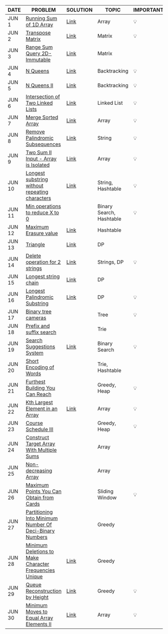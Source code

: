 |DATE|PROBLEM|SOLUTION|TOPIC|IMPORTANT|
|----|-----|----------|---------|---------|
|JUN 1| [Running Sum of 1D Array](https://leetcode.com/problems/running-sum-of-1d-array/)|[Link](https://github.com/utkarsh006/LeetCode-Grind/blob/main/JUNE%20CHALLENGES/JUN%201_Running%20Sum%20of%201d%20Array.cpp)|Array|💡|
|JUN 2| [Transpose Matrix](https://leetcode.com/problems/transpose-matrix/)|[Link](https://github.com/utkarsh006/LeetCode-Grind/blob/main/JUNE%20CHALLENGES/JUN%202_Transpose%20Matrix.cpp)|Matrix|💡|
|JUN 3| [Range Sum Query 2D- Immutable](https://leetcode.com/problems/range-sum-query-2d-immutable/)|[Link](https://github.com/utkarsh006/LeetCode-Grind/blob/main/JUNE%20CHALLENGES/JUN%203_Range%20Sum%20Query%202D%20Immutable.cpp)|Matrix|
|JUN 4| [N Queens](https://leetcode.com/problems/n-queens/)|[Link](https://github.com/utkarsh006/LeetCode-Grind/blob/main/JUNE%20CHALLENGES/JUN%204_nQueens.cpp)|Backtracking|💡|
|JUN 5| [N Queens II](https://leetcode.com/problems/n-queens-ii/)|[Link](https://github.com/utkarsh006/LeetCode-Grind/blob/main/JUNE%20CHALLENGES/JUN%205_nQueens%20II.cpp)|Backtracking|💡|
|JUN 6| [Intersection of Two Linked Lists](https://leetcode.com/problems/intersection-of-two-linked-lists/)|[Link](https://github.com/utkarsh006/LeetCode-Grind/blob/main/JUNE%20CHALLENGES/JUN%206_Intersection%20of%20Two%20Linked%20Lists.cpp)|Linked List|💡|
|JUN 7| [Merge Sorted Array](https://leetcode.com/problems/merge-sorted-array/)|[Link](https://github.com/utkarsh006/LeetCode-Grind/blob/main/JUNE%20CHALLENGES/JUN%207_Merge%20Sorted%20Array.cpp)|Array|💡|
|JUN 8| [Remove Palindromic Subsequences](https://leetcode.com/problems/remove-palindromic-subsequences/)|[Link](https://github.com/utkarsh006/LeetCode-Grind/blob/main/JUNE%20CHALLENGES/JUN%208_Remove%20Palindromic%20Subsequences.cpp)|String|💡|
|JUN 9| [Two Sum II Input - Array is Isolated](https://leetcode.com/problems/two-sum-ii-input-array-is-sorted/)|[Link](https://github.com/utkarsh006/LeetCode-Grind/blob/main/JUNE%20CHALLENGES/JUN%209_Two%20Sum%20II%20-%20Input%20Array%20Is%20Sorted.cpp)|Array|💡|
|JUN 10| [Longest substring without repeating characters](https://leetcode.com/problems/longest-substring-without-repeating-characters/)|[Link](https://github.com/utkarsh006/LeetCode-Grind/blob/main/JUNE%20CHALLENGES/JUN%2010_Longest%20Substring%20Without%20Repeating%20Characters.cpp)|String, Hashtable|💡|
|JUN 11| [Min operations to reduce X to 0](https://leetcode.com/problems/minimum-operations-to-reduce-x-to-zero/)||Binary Search, Hashtable|💡|
|JUN 12| [Maximum Erasure value](https://leetcode.com/problems/maximum-erasure-value/)|[Link](https://github.com/utkarsh006/LeetCode-Grind/blob/main/JUNE%20CHALLENGES/JUN%2012_Maximum%20Erasure%20Value.cpp)|Hashtable|
|JUN 13| [Triangle](https://leetcode.com/problems/triangle/)|[Link](https://github.com/utkarsh006/LeetCode-Grind/blob/main/JUNE%20CHALLENGES/JUN%2013_Triangle.md)|DP|
|JUN 14| [Delete operation for 2 strings](https://leetcode.com/problems/delete-operation-for-two-strings/)|[Link](https://github.com/utkarsh006/LeetCode-Grind/blob/main/JUNE%20CHALLENGES/JUN%2014_Delete%20Operation%20for%20Two%20Strings.cpp)|Strings, DP|💡|
|JUN 15| [Longest string chain](https://leetcode.com/problems/longest-string-chain/)|[Link](https://github.com/utkarsh006/LeetCode-Grind/blob/main/JUNE%20CHALLENGES/JUN%2015_Longest%20String%20Chain.cpp)|DP|
|JUN 16| [Longest Palindromic Substring](https://leetcode.com/problems/longest-palindromic-substring/)|[Link](https://github.com/utkarsh006/LeetCode-Grind/blob/main/JUNE%20CHALLENGES/JUN%2016_Longest%20Palindromic%20Substring.cpp)|DP| 💡 |
|JUN 17| [Binary tree cameras](https://leetcode.com/problems/binary-tree-cameras/)||Tree|💡|
|JUN 18| [Prefix and suffix search](https://leetcode.com/problems/prefix-and-suffix-search/)||Trie|
|JUN 19| [Search Suggestions System](https://leetcode.com/problems/search-suggestions-system/)|[Link](https://github.com/utkarsh006/LeetCode-Grind/blob/main/JUNE%20CHALLENGES/JUN%2019_Search%20Suggestions%20System.md)|Binary Search|💡|
|JUN 20| [Short Encoding of Words](https://leetcode.com/problems/short-encoding-of-words/)||Trie, Hashtable|
|JUN 21| [Furthest Building You Can Reach](https://leetcode.com/problems/furthest-building-you-can-reach/)||Greedy, Heap|💡|
|JUN 22| [Kth Largest Element in an Array](https://leetcode.com/problems/kth-largest-element-in-an-array/)|[Link](https://github.com/utkarsh006/LeetCode-Grind/blob/main/JUNE%20CHALLENGES/JUN%2022_Kth%20Largest%20Element%20in%20an%20Array.cpp)|Array|💡|
|JUN 23| [Course Schedule III](https://leetcode.com/problems/course-schedule-iii/)||Greedy, Heap|💡|
|JUN 24| [Construct Target Array With Multiple Sums](https://leetcode.com/problems/construct-target-array-with-multiple-sums/)||Array|
|JUN 25| [Non-decreasing Array](https://leetcode.com/problems/non-decreasing-array/)||Array|
|JUN 26| [Maximum Points You Can Obtain from Cards](https://leetcode.com/problems/maximum-points-you-can-obtain-from-cards/)||Sliding Window|💡|
|JUN 27| [Partitioning Into Minimum Number Of Deci-Binary Numbers](https://leetcode.com/problems/partitioning-into-minimum-number-of-deci-binary-numbers/)||Greedy|
|JUN 28| [Minimum Deletions to Make Character Frequencies Unique](https://leetcode.com/problems/minimum-deletions-to-make-character-frequencies-unique/)|[Link](https://github.com/utkarsh006/LeetCode-Grind/blob/main/JUNE%20CHALLENGES/JUN%2028_Minimum%20Deletions%20to%20Make%20Character%20Frequencies%20Unique.cpp)|Greedy|
|JUN 29| [Queue Reconstruction by Height](https://leetcode.com/problems/queue-reconstruction-by-height/)|[Link](https://github.com/utkarsh006/LeetCode-Grind/blob/main/JUNE%20CHALLENGES/Jun%2029_Queue%20Reconstruction%20by%20Height.cpp)|Greedy|💡|
|JUN 30| [Minimum Moves to Equal Array Elements II](https://leetcode.com/problems/minimum-moves-to-equal-array-elements-ii/)|[Link](https://github.com/utkarsh006/LeetCode-Grind/blob/main/JUNE%20CHALLENGES/JUN%2030_Minimum%20Moves%20to%20Equal%20Array%20Elements%20II.cpp)|Array|💡|
